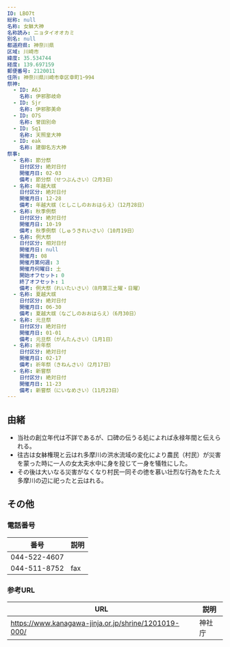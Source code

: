 ```yaml
---
ID: LBO7t
総称: null
名称: 女躰大神
名称読み: ニョタイオオカミ
別名: null
都道府県: 神奈川県
区域: 川崎市
緯度: 35.534744
経度: 139.697159
郵便番号: 2120011
住所: 神奈川県川崎市幸区幸町1ｰ994
祭神:
  - ID: A6J
    名称: 伊邪那岐命
  - ID: Sjr
    名称: 伊邪那美命
  - ID: O7S
    名称: 誉田別命
  - ID: Sq1
    名称: 天照皇大神
  - ID: eak
    名称: 建御名方大神
祭事:
  - 名称: 節分祭
    日付区分: 絶対日付
    開催月日: 02-03
    備考: 節分祭（せつぶんさい）（2月3日）
  - 名称: 年越大祓
    日付区分: 絶対日付
    開催月日: 12-28
    備考: 年越大祓（としこしのおおはらえ）（12月28日）
  - 名称: 秋季例祭
    日付区分: 絶対日付
    開催月日: 10-19
    備考: 秋季例祭（しゅうきれいさい）（10月19日）
  - 名称: 例大祭
    日付区分: 相対日付
    開催月日: null
    開催月: 08
    開催月第何週: 3
    開催月何曜日: 土
    開始オフセット: 0
    終了オフセット: 1
    備考: 例大祭（れいたいさい）（8月第三土曜・日曜）
  - 名称: 夏越大祓
    日付区分: 絶対日付
    開催月日: 06-30
    備考: 夏越大祓（なごしのおおはらえ）（6月30日）
  - 名称: 元旦祭
    日付区分: 絶対日付
    開催月日: 01-01
    備考: 元旦祭（がんたんさい）（1月1日）
  - 名称: 祈年祭
    日付区分: 絶対日付
    開催月日: 02-17
    備考: 祈年祭（きねんさい）（2月17日）
  - 名称: 新嘗祭
    日付区分: 絶対日付
    開催月日: 11-23
    備考: 新嘗祭（にいなめさい）（11月23日）
---
```


## 由緒

- 当社の創立年代は不詳であるが、口碑の伝うる処によれば永禄年間と伝えられる。
- 往古は女躰権現と云はれ多摩川の洪水流域の変化により農民（村民）が災害を蒙った時に一人の女太夫水中に身を投じて一身を犠牲にした。
- その後は大いなる災害がなくなり村民一同その徳を慕い壮烈な行為をたたえ多摩川の辺に祀ったと云はれる。

## その他

### 電話番号

| 番号         | 説明 |
| ------------ | ---- |
| 044-522-4607 |      |
| 044-511-8752 | fax  |

### 参考URL

| URL                                                  | 説明   |
| ---------------------------------------------------- | ------ |
| https://www.kanagawa-jinja.or.jp/shrine/1201019-000/ | 神社庁 |
